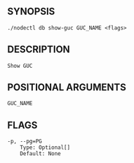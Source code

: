 ## SYNOPSIS
    ./nodectl db show-guc GUC_NAME <flags>
 
## DESCRIPTION
    Show GUC
 
## POSITIONAL ARGUMENTS
    GUC_NAME
 
## FLAGS
    -p, --pg=PG
        Type: Optional[]
        Default: None
